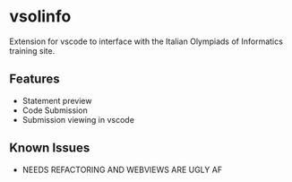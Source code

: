 # vsolinfo 

Extension for vscode to interface with the Italian Olympiads of Informatics training site.

## Features

- Statement preview
- Code Submission
- Submission viewing in vscode


## Known Issues

- NEEDS REFACTORING AND WEBVIEWS ARE UGLY AF
